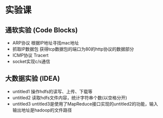 # 实验课
## 通软实验 (Code Blocks)
* ARP协议 根据IP地址寻找mac地址
* 抓取IP数据包 获得tcp数据包的端口为80的http协议的数据部分
* ICMP协议 Tracert
* socket实现c/s通信
## 大数据实验 (IDEA)
* untitled1 操作hdfs的读写、上传、下载等
* untitled2 读取hdfs文件内容，统计字符串个数(以空格分开)
* untitled3 untitled3是使用了MapReduce接口实现的untitled2的功能，输入输出地址是hadoop的文件路径
